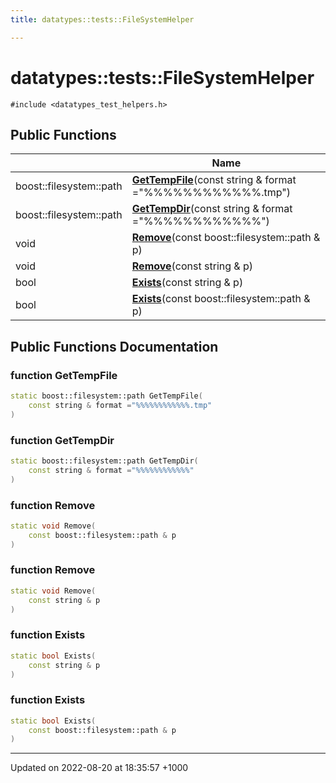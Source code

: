 ```yaml
---
title: datatypes::tests::FileSystemHelper

---
```


# datatypes::tests::FileSystemHelper






`#include <datatypes_test_helpers.h>`

## Public Functions

|                | Name           |
| -------------- | -------------- |
| boost::filesystem::path | **[GetTempFile](/cpp/Classes/classdatatypes_1_1tests_1_1FileSystemHelper/#function-gettempfile)**(const string & format ="%%%%%%%%%%%%.tmp") |
| boost::filesystem::path | **[GetTempDir](/cpp/Classes/classdatatypes_1_1tests_1_1FileSystemHelper/#function-gettempdir)**(const string & format ="%%%%%%%%%%%%") |
| void | **[Remove](/cpp/Classes/classdatatypes_1_1tests_1_1FileSystemHelper/#function-remove)**(const boost::filesystem::path & p) |
| void | **[Remove](/cpp/Classes/classdatatypes_1_1tests_1_1FileSystemHelper/#function-remove)**(const string & p) |
| bool | **[Exists](/cpp/Classes/classdatatypes_1_1tests_1_1FileSystemHelper/#function-exists)**(const string & p) |
| bool | **[Exists](/cpp/Classes/classdatatypes_1_1tests_1_1FileSystemHelper/#function-exists)**(const boost::filesystem::path & p) |

## Public Functions Documentation

### function GetTempFile

```cpp
static boost::filesystem::path GetTempFile(
    const string & format ="%%%%%%%%%%%%.tmp"
)
```


### function GetTempDir

```cpp
static boost::filesystem::path GetTempDir(
    const string & format ="%%%%%%%%%%%%"
)
```


### function Remove

```cpp
static void Remove(
    const boost::filesystem::path & p
)
```


### function Remove

```cpp
static void Remove(
    const string & p
)
```


### function Exists

```cpp
static bool Exists(
    const string & p
)
```


### function Exists

```cpp
static bool Exists(
    const boost::filesystem::path & p
)
```


-------------------------------

Updated on 2022-08-20 at 18:35:57 +1000